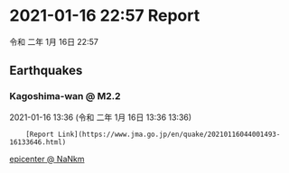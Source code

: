# 2021-01-16 22:57 Report
令和 二年 1月 16日 22:57

## Earthquakes
### Kagoshima-wan @ M2.2
2021-01-16 13:36 (令和 二年 1月 16日 13:36 13:36)
  
        [Report Link](https://www.jma.go.jp/en/quake/20210116044001493-16133646.html)  
[epicenter @ NaNkm](https://www.google.com/maps/place/31°18'00%22+130°36'00%22/@31.3,130.6,17z/data=!3m1!4b1!4m5!3m4!1s0x0:0x0!8m2!3d31.3!4d130.6)